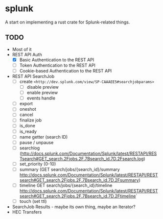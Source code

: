# splunk

A start on implementing a rust crate for Splunk-related things.

## TODO

- Most of it
- REST API Auth
  - [x] Basic Authentication to the REST API
  - [ ] Token Authentication to the REST API
  - [ ] Cookie-based Authentication to the REST API
- REST API SearchJob
  - [ ] create `<http://dev.splunk.com/view/SP-CAAAEE5#searchjobparams>`
    - [ ] disable preview
    - [ ] enable preview
    - [ ] events handle
  - [ ] export
  - [ ] oneshot
  - [ ] cancel
  - [ ] finalize job
  - [ ] is_done
  - [ ] is_ready
  - [ ] name getter (search ID)
  - [ ] pause / unpause
  - [ ] searchlog (<http://docs.splunk.com/Documentation/Splunk/latest/RESTAPI/RESTsearch#GET_search.2Fjobs.2F.7Bsearch_id.7D.2Fsearch.log>)
  - [ ] set_priority (0-10)
  - [ ] summary (GET search/jobs/{search_id}/summary <http://docs.splunk.com/Documentation/Splunk/latest/RESTAPI/RESTsearch#GET_search.2Fjobs.2F.7Bsearch_id.7D.2Fsummary>)
  - [ ] timeline GET search/jobs/{search_id}/timeline <http://docs.splunk.com/Documentation/Splunk/latest/RESTAPI/RESTsearch#GET_search.2Fjobs.2F.7Bsearch_id.7D.2Ftimeline>`
  - [ ] touch (set ttl)
- SearchJob Results - maybe its own thing, maybe an Iterator?
- HEC Transfers
